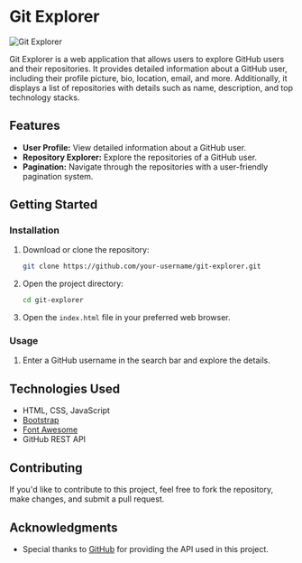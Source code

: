 # Git Explorer

![Git Explorer](![gitpic](https://github.com/prashant07ag/git_explorer/assets/136745060/576ec3e0-3dfa-4ecb-90ad-d6319df84a71)
)

Git Explorer is a web application that allows users to explore GitHub users and their repositories. It provides detailed information about a GitHub user, including their profile picture, bio, location, email, and more. Additionally, it displays a list of repositories with details such as name, description, and top technology stacks.

## Features

- **User Profile:** View detailed information about a GitHub user.
- **Repository Explorer:** Explore the repositories of a GitHub user.
- **Pagination:** Navigate through the repositories with a user-friendly pagination system.

## Getting Started

### Installation

1. Download or clone the repository:

   ```bash
   git clone https://github.com/your-username/git-explorer.git
   ```

2. Open the project directory:

   ```bash
   cd git-explorer
   ```

3. Open the `index.html` file in your preferred web browser.

### Usage

1. Enter a GitHub username in the search bar and explore the details.

## Technologies Used

- HTML, CSS, JavaScript
- [Bootstrap](https://getbootstrap.com/)
- [Font Awesome](https://fontawesome.com/)
- GitHub REST API

## Contributing

If you'd like to contribute to this project, feel free to fork the repository, make changes, and submit a pull request.

## Acknowledgments

- Special thanks to [GitHub](https://github.com/) for providing the API used in this project.
